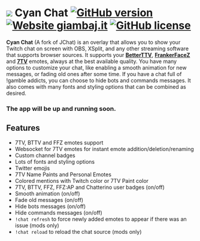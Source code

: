 # [![](https://raw.githubusercontent.com/Johnnycyan/cyan-chat/main/src/img/CyanChat40.webp)](#) Cyan Chat [![GitHub version](https://img.shields.io/badge/release-v2.3.4-blue)](#) [![Website giambaj.it](https://img.shields.io/website-up-down-green-red/https/giambaj.it.svg)](https://www.giambaj.it/twitch/jchat/) [![GitHub license](https://img.shields.io/github/license/Johnnycyan/cyan-chat)](https://github.com/Johnnycyan/cyan-chat/blob/main/LICENSE)

**Cyan Chat** (A fork of JChat) is an overlay that allows you to show your Twitch chat on screen with OBS, XSplit, and any other streaming software that supports browser sources. It supports your [**BetterTTV**](https://betterttv.com/), [**FrankerFaceZ**](https://www.frankerfacez.com/) and [**7TV**](https://7tv.app/) emotes, always at the best available quality. You have many options to customize your chat, like enabling a smooth animation for new messages, or fading old ones after some time. If you have a chat full of !gamble addicts, you can choose to hide bots and commands messages. It also comes with many fonts and styling options that can be combined as desired.
### The app will be up and running soon.

## Features
- 7TV, BTTV and FFZ emotes support
- Websocket for 7TV emotes for instant emote addition/deletion/renaming
- Custom channel badges
- Lots of fonts and styling options
- Twitter emojis
- 7TV Name Paints and Personal Emotes
- Colored mentions with Twitch color or 7TV Paint color
- 7TV, BTTV, FFZ, FFZ:AP and Chatterino user badges (on/off)
- Smooth animation (on/off)
- Fade old messages (on/off)
- Hide bots messages (on/off)
- Hide commands messages (on/off)
- `!chat refresh` to force newly added emotes to appear if there was an issue (mods only)
- `!chat reload` to reload the chat source (mods only)
